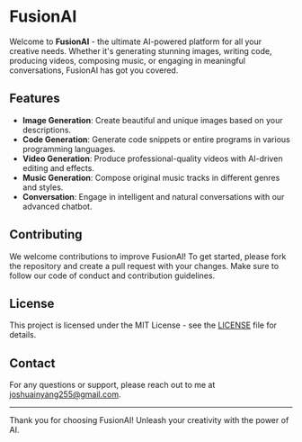 # FusionAI

Welcome to **FusionAI** - the ultimate AI-powered platform for all your creative needs. Whether it's generating stunning images, writing code, producing videos, composing music, or engaging in meaningful conversations, FusionAI has got you covered.

## Features

- **Image Generation**: Create beautiful and unique images based on your descriptions.
- **Code Generation**: Generate code snippets or entire programs in various programming languages.
- **Video Generation**: Produce professional-quality videos with AI-driven editing and effects.
- **Music Generation**: Compose original music tracks in different genres and styles.
- **Conversation**: Engage in intelligent and natural conversations with our advanced chatbot.
<!--

## Getting Started

### Prerequisites

- Node.js
- Python 3.8+
- Docker (optional, for containerized deployment)

### Installation

1. Clone the repository:

   ```bash
   git clone https://github.com/yourusername/creatigenie.git
   cd creatigenie
   ```

2. Install the necessary dependencies:

   ```bash
   npm install
   pip install -r requirements.txt
   ```

3. Set up environment variables:

   Create a `.env` file in the root directory and add your API keys and configuration settings:

   ```env
   IMAGE_GEN_API_KEY=your_image_generation_api_key
   CODE_GEN_API_KEY=your_code_generation_api_key
   VIDEO_GEN_API_KEY=your_video_generation_api_key
   MUSIC_GEN_API_KEY=your_music_generation_api_key
   CHATBOT_API_KEY=your_chatbot_api_key
   ```

### Running the Application

1. Start the server:

   ```bash
   npm start
   ```

2. Open your browser and navigate to `http://localhost:3000` to access the application. -->

## Contributing

We welcome contributions to improve FusionAI! To get started, please fork the repository and create a pull request with your changes. Make sure to follow our code of conduct and contribution guidelines.

## License

This project is licensed under the MIT License - see the [LICENSE](LICENSE) file for details.

<!--
## Acknowledgements

We would like to thank the following organizations and open-source projects for their support and contributions:

- [OpenAI](https://www.openai.com)
- [TensorFlow](https://www.tensorflow.org)
- [Node.js](https://nodejs.org)
- [Docker](https://www.docker.com) -->

## Contact

For any questions or support, please reach out to me at joshuainyang255@gmail.com.

---

Thank you for choosing FusionAI! Unleash your creativity with the power of AI.
